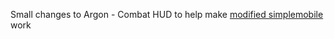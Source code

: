 Small changes to Argon - Combat HUD to help make [modified simplemobile](https://github.com/JustAnotherIdea/simplemobileV11) work
